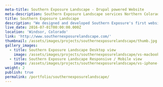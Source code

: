 ```yaml
---
meta-title: Southern Exposure Landscape - Drupal powered Website
meta-description: Southern Exposure Landscape services Northern Colorado with the highest quality of Commercial and Residential landscaping services.
title: Southern Exposure Landscape
description: "We designed and developed Southern Exposure's first website in 2011 and it was time for a upgrade. Our goal with Southern Exposure's site was to keep of the original design feel, but modernize it and also make it mobile-friendly. We built the new website using Drupal 7 CMS."
live_date: 2016-07-01T00:00:00.000Z
location: 'Windsor, Colorado'
link: 'http://www.southernexposurelandscape.com/'
thumbnail: /assets/images/projects/southernexposurelandscape/thumb.jpg
gallery_images:
  - title: Southern Exposure Landscape Desktop view
    image: /assets/images/projects/southernexposurelandscape/vs-macbook-template.jpg
  - title: Southern Exposure Landscape Responsive / Mobile view
    image: /assets/images/projects/southernexposurelandscape/vs-iphone-template.jpg
weight: 2
publish: true
permalink: /portfolio/southernexposurelandscape/
---
```



